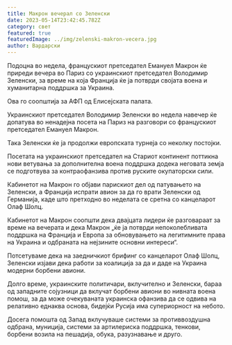 ```yaml
---
title: Макрон вечерал со Зеленски
date: 2023-05-14T23:42:45.782Z
category: свет
featured: true
featuredImage: ../img/zelenski-makron-vecera.jpg
author: Вардарски
---
```

Подоцна во недела, францускиот претседател Емануел Макрон ќе приреди вечера во Париз со украинскиот претседател Володимир Зеленски, за време на која Франција ќе ја потврди својата воена и хуманитарна поддршка за Украина.

Ова го соопштија за АФП од Елисејската палата.

Украинскиот претседател Володимир Зеленски во недела навечер ќе допатува во ненадејна посета на Париз на разговори со францускиот претседател Емануел Макрон.

Така Зеленски ќе ја продолжи европската турнеја со неколку постојки.

Посетата на украинскиот претседател на Стариот континент поттикна нови ветувања за дополнителна воена поддршка додека неговата земја се подготвува за контраофанзива против руските окупаторски сили.

Кабинетот на Макрон го објави парискиот дел од патувањето на Зеленски, а Франција испрати авион за да го врати Зеленски од Германија, каде што претходно во неделата се сретна со канцеларот Олаф Шолц.

Кабинетот на Макрон соопшти дека двајцата лидери ќе разговараат за време на вечерата и дека Макрон „ќе ја потврди непоколебливата поддршка на Франција и Европа за обновувањето на легитимните права на Украина и одбраната на нејзините основни интереси“.

Потсетуваме дека на заедничкиот брифинг со канцеларот Олаф Шолц, Зеленски изјави дека работи за коалиција за да и даде на Украина модерни борбени авиони.

Долго време, украинските политичари, вклучително и Зеленски, бараа од западните сојузници да вклучат борбени авиони во нивната воена помош, за да може очекуваната украинска офанзива да се одвива на релативно еднаква основа, бидејќи Русија има супериорност на небото.

Досега помошта од Запад вклучуваше системи за противвоздушна одбрана, муниција, системи за артилериска поддршка, тенкови, борбени возила на пешадија, обука, разузнавање и друго.
